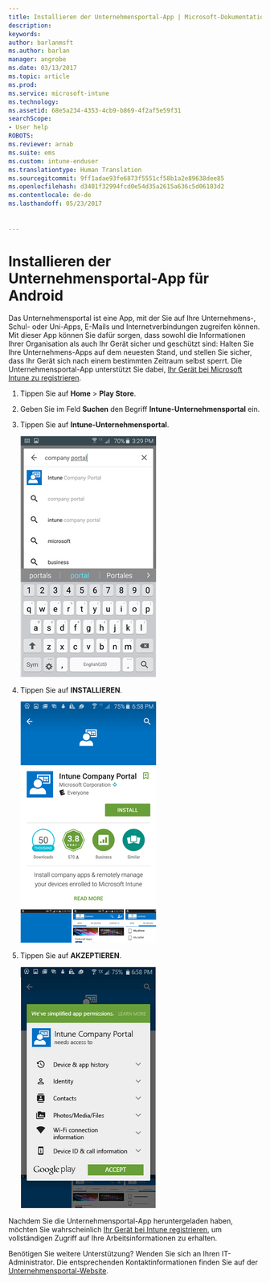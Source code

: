 ```yaml
---
title: Installieren der Unternehmensportal-App | Microsoft-Dokumentation
description: 
keywords: 
author: barlanmsft
ms.author: barlan
manager: angrobe
ms.date: 03/13/2017
ms.topic: article
ms.prod: 
ms.service: microsoft-intune
ms.technology: 
ms.assetid: 68e5a234-4353-4cb9-b869-4f2af5e59f31
searchScope:
- User help
ROBOTS: 
ms.reviewer: arnab
ms.suite: ems
ms.custom: intune-enduser
ms.translationtype: Human Translation
ms.sourcegitcommit: 9ff1adae93fe6873f5551cf58b1a2e89638dee85
ms.openlocfilehash: d3401f32994fcd0e54d35a2615a636c5d06183d2
ms.contentlocale: de-de
ms.lasthandoff: 05/23/2017


---
```

# <a name="install-the-company-portal-app-for-android"></a>Installieren der Unternehmensportal-App für Android

Das Unternehmensportal ist eine App, mit der Sie auf Ihre Unternehmens-, Schul- oder Uni-Apps, E-Mails und Internetverbindungen zugreifen können. Mit dieser App können Sie dafür sorgen, dass sowohl die Informationen Ihrer Organisation als auch Ihr Gerät sicher und geschützt sind: Halten Sie Ihre Unternehmens-Apps auf dem neuesten Stand, und stellen Sie sicher, dass Ihr Gerät sich nach einem bestimmten Zeitraum selbst sperrt. Die Unternehmensportal-App unterstützt Sie dabei, [Ihr Gerät bei Microsoft Intune zu registrieren](what-happens-if-you-install-the-company-portal-app-and-enroll-your-device-in-intune-android.md).

1.  Tippen Sie auf **Home** > **Play Store**.

2.  Geben Sie im Feld **Suchen** den Begriff **Intune-Unternehmensportal** ein.

3.  Tippen Sie auf **Intune-Unternehmensportal**.

    ![android-search-company-portal](./media/and-cpinstall-1-search-cp.png)

4.  Tippen Sie auf **INSTALLIEREN**.

    ![android-install-company-portal](./media/and-cpinstall-2-install.png)

5.  Tippen Sie auf **AKZEPTIEREN**.

    ![android-accept-company-portal-terms](./media/and-cpinstall-3-cp-accept.png)

Nachdem Sie die Unternehmensportal-App heruntergeladen haben, möchten Sie wahrscheinlich [Ihr Gerät bei Intune registrieren](enroll-your-device-in-Intune-android.md), um vollständigen Zugriff auf Ihre Arbeitsinformationen zu erhalten.

Benötigen Sie weitere Unterstützung? Wenden Sie sich an Ihren IT-Administrator. Die entsprechenden Kontaktinformationen finden Sie auf der [Unternehmensportal-Website](http://portal.manage.microsoft.com).

